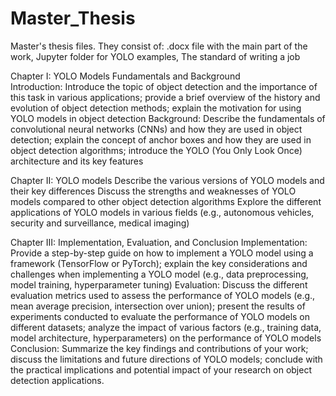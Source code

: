 <h1>Master_Thesis</h1>

Master's thesis files. They consist of:
.docx file with the main part of the work,
Jupyter folder for YOLO examples,
The standard of writing a job

Chapter I: YOLO Models Fundamentals and Background <br />
Introduction: Introduce the topic of object detection and the importance of this task in various applications; provide a brief overview of the history and evolution of object detection methods; explain the motivation for using YOLO models in object detection
Background: Describe the fundamentals of convolutional neural networks (CNNs) and how they are used in object detection; explain the concept of anchor boxes and how they are used in object detection algorithms; introduce the YOLO (You Only Look Once) architecture and its key features

Chapter II: YOLO models
Describe the various versions of YOLO models and their key differences
Discuss the strengths and weaknesses of YOLO models compared to other object detection algorithms
Explore the different applications of YOLO models in various fields (e.g., autonomous vehicles, security and surveillance, medical imaging)

Chapter III:  Implementation, Evaluation, and Conclusion
Implementation: Provide a step-by-step guide on how to implement a YOLO model using a framework (TensorFlow or PyTorch); explain the key considerations and challenges when implementing a YOLO model (e.g., data preprocessing, model training, hyperparameter tuning)
Evaluation: Discuss the different evaluation metrics used to assess the performance of YOLO models (e.g., mean average precision, intersection over union); present the results of experiments conducted to evaluate the performance of YOLO models on different datasets; analyze the impact of various factors (e.g., training data, model architecture, hyperparameters) on the performance of YOLO models
Conclusion: Summarize the key findings and contributions of your work; discuss the limitations and future directions of YOLO models; conclude with the practical implications and potential impact of your research on object detection applications.
